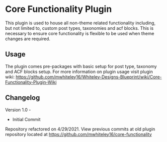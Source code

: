 # Core Functionality Plugin

This plugin is used to house all non-theme related functionality including, but not limited to, custom post types, taxonomies and acf blocks.  This is necessary to ensure core functionality is flexible to be used when theme changes are required.


## Usage

The plugin comes pre-packages with basic setup for post type, taxonomy and ACF blocks setup.  For more information on plugin usage visit plugin wiki:
https://github.com/mwhiteley16/Whiteley-Designs-Blueprint/wiki/Core-Functionality-Plugin-Wiki


## Changelog
Version 1.0 -
 - Initial Commit

 Repository refactored on 4/29/2021. View previous commits at old plugin repository located at https://github.com/mwhiteley16/core-functionality
